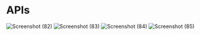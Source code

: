 # APIs
![Screenshot (82)](https://user-images.githubusercontent.com/113161007/218319801-ffec7938-9771-4cb6-a47b-a73f741f06ba.png)
![Screenshot (83)](https://user-images.githubusercontent.com/113161007/218319805-9419b411-d865-43c1-b25c-a860cff00711.png)
![Screenshot (84)](https://user-images.githubusercontent.com/113161007/218319806-e7b3fb26-28ba-4199-b8e9-11c069fe1ae4.png)
![Screenshot (85)](https://user-images.githubusercontent.com/113161007/218319807-e120c9d7-2824-4e98-bb53-f338373062dd.png)
